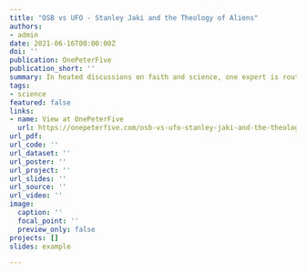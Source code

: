 ```yaml
---
title: "OSB vs UFO - Stanley Jaki and the Theology of Aliens"
authors:
- admin
date: 2021-06-16T00:00:00Z
doi: ''
publication: OnePeterFive
publication_short: ''
summary: In heated discussions on faith and science, one expert is routinely overlooked: Stanley L. Jaki, OSB.
tags:
- science
featured: false
links:
- name: View at OnePeterFive
  url: https://onepeterfive.com/osb-vs-ufo-stanley-jaki-and-the-theology-of-aliens/
url_pdf: 
url_code: ''
url_dataset: ''
url_poster: ''
url_project: ''
url_slides: ''
url_source: ''
url_video: ''
image:
  caption: ''
  focal_point: ''
  preview_only: false
projects: []
slides: example

---
```

